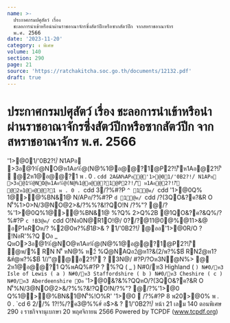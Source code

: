 ```yaml
---
name: >-
  ประกาศกรมปศุสัตว์ เรื่อง
  ชะลอการนำเข้าหรือนำผ่านราชอาณาจักรซึ่งสัตว์ปีกหรือซากสัตว์ปีก จากสหราชอาณาจักร
  พ.ศ. 2566
date: '2023-11-20'
category: ง พิเศษ
volume: 140
section: 290
page: 21
source: 'https://ratchakitcha.soc.go.th/documents/12132.pdf'
draft: true
---
```


# ประกาศกรมปศุสัตว์ เรื่อง ชะลอการนำเข้าหรือนำผ่านราชอาณาจักรซึ่งสัตว์ปีกหรือซากสัตว์ปีก จากสหราชอาณาจักร พ.ศ. 2566

'1>@01/'0B2?!/์ N1APอ >3อ@1%ํ@NO@ห1Aอ%ํ@(N@%1@อ@@?1@P2?!/์'ีห1Aอ@2?!/์'ี @2ห1@อ@@?1 พ . 0 . `cdd 2A&N%APอ@'1>@01/'0B2?!/์ N1APอ >3อ@1%ํ@NO@ห1Aอ%ํ@(N@%1@อ@@?1@P2?!/์'ี ห1Aอ@2?!/์'ี @2ห1@อ@@?1 พ . 0 . `cdd 3/?%#?P `^ 1@ค/ `cdd '1>@0Q% 1@>@%BN&1@ N/APอ/?%#?P `d 1@ค/ `cdd /?(3QO&?ค?&R O N'็%1>0>N/3@NO@2>&/?%%?&!?QO!N /?%"? @/?%'1>@0Q%1@>@%BN&1@ %?Q% 2>Q%2B @1QO&?ค?&Q%/?%#?P `c !B3@ค/ `cdd O!Nอ0N@R1O!@/ 0?/?@11@0@%@11>&@ อP1คROห/? %2@0พ?%$B์1B%O1 (Highly Pathogenic Avian Influenza : HPAI) %> H5N1 Q%ห3@0พAQ%#?Pอ2ห1@อ@@?1 @อค์@12B.@พ 2?!/์P3 (World Organisation for Animal Health : WOAH) @PP1ค1>&@ 2?!/์ ? 3N@/2@/@1" Oพ1N1>@0R'อ0N@/O@/@R O P 0/?2@Nห!B2ํ@ค?/@@@1Nค3APอ%0O@02?!/์'N/0ห1Aอ2?!/์ #?PN'็%พ@ห>%ํ@P1คห1Aอ@อ2?!/์@P'N/0ห1Aอ!@0P 0P1ค1>&@ 2?!/์ ? 3N@/R'0?#Oอ#?P!N@ N O3>NพAPอN'็%@1'Oอ?%R/NQหOP1ค1>&@ 2?!/์ ? 3N@/Oพ1N1>@0NO@/@ @P>2N(31>#&!Nอ@1N3?Q0 2?!/์'ี O3>2B.@พอ'1>@%Q%'1>N#0 อ@0?0อํ@%@!@/ค/@/Q%/@!1@ d /11คห%@P O3>/@!1@ aa OหNพ1>1@&??!> P1ค1>&@ 2?!/์ พ . 0 . `cc8 อ$>& ? 1/'0B2?!/์ @ออ'1>@0R/O ? !NอR'%?Q Oอ _ QหO>3อ@1%ํ@NO@ห1Aอ%ํ@(N@%1@อ@@?1@P2?!/์'ี ํ@พ/% RN N'็ หN@% ห2์ %Qํ@NAQอ2ํ@ห1?&(2/พ?%$B์ RN2ํ@ห1?&#ํ@พ?%$B์ 1//"@@อ2?!/์'ี ? 3N@/ #?P/?Oห3Nํ@N%> @ 2ห1@อ@@?1 Q%พAQ%#?P ? %?Q ( _ ) N#0/ฑ3 Highland ( ` ) N#0/ฑ3 Isle of Lewis ( a ) N#0/ฑ3 Staffordshire ( b ) N#0/ฑ3 Cheshire ( c ) N#0/ฑ3 Aberdeenshire Oอ ` '1>@0&?&%?QQหO/?(3QO&?ค?&R O N'็%N/3@NO@2>&/?%%?&!?QO!N/?%"? @/?%'1>@0 Q%1@>@%BN&1@N'็%!O%R' '1>@0  /?%#?P 8 พ20>@0% พ . 0 . `cd 6 2//% 1?!%/?ค3@%%#์ อ$>& ? 1/'0B2?!/์ หน้า 21 เลม 140 ตอนพิเศษ 290 ง ราชกิจจานุเบกษา 20 พฤศจิกายน 2566 Powered by TCPDF (www.tcpdf.org)
